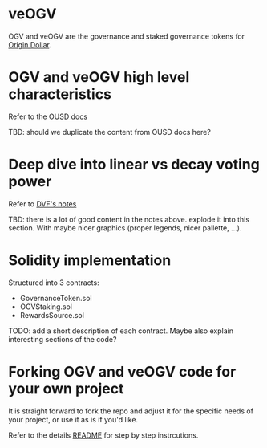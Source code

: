 # veOGV

OGV and veOGV are the governance and staked governance tokens for [Origin Dollar](https://ousd.com).

# OGV and veOGV high level characteristics

Refer to the [OUSD docs](https://docs.ousd.com/governance/ogv-staking)

TBD: should we duplicate the content from OUSD docs here?

# Deep dive into linear vs decay voting power</h1>

Refer to [DVF's notes](https://gist.github.com/DanielVF/728326db026c3f95a4e994b286a0a147)

TBD: there is a lot of good content in the notes above. explode it into this section. With maybe nicer graphics (proper legends, nicer pallette, ...).

# Solidity implementation</h1>

Structured into 3 contracts:
  - GovernanceToken.sol
  - OGVStaking.sol
  - RewardsSource.sol

 TODO: add a short description of each contract. Maybe also explain interesting sections of the code?

# Forking OGV and veOGV code for your own project
It is straight forward to fork the repo and adjust it for the specific needs of your project, or use it as is if you'd like.

Refer to the details [README](https://github.com/OriginProtocol/veogv/blob/main/README.md) for step by step instrcutions.
